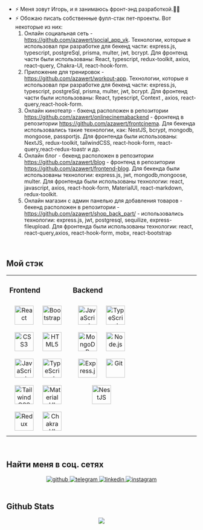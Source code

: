 - ⚡ Меня зовут Игорь, и я занимаюсь фронт-энд разработкой.👨‍💻
- ⚡ Обожаю писать собственные фулл-стак пет-проекты. Вот некоторые из них:
     1) Онлайн социальная сеть - https://github.com/azawert/social_app_vk. Технологии, которые я использовал при разработке для бекенд части: express.js, typescript, postgreSql, prisma, multer, jwt, bcrypt.           Для фронтенд части были использованы: React, typescript, redux-toolkit, axios, react-query, Chakra-UI, react-hook-form.
     2) Приложение для тренировок - https://github.com/azawert/workout-app. Технологии, которые я использовал при разработке для бекенд части: express.js, typescript, postgreSql, prisma, multer, jwt, bcrypt.
        Для фронтенд части были использованы: React, typescript, Context , axios, react-query,react-hook-form.
     3) Онлайн кинотеатр - бэкенд расположен в репозитории https://github.com/azawert/onlinecinemabackend - фронтенд в репозитории https://github.com/azawert/frontcinema. Для бекенда использовались такие технологии, как: NestJS, bcrypt, mongodb, mongoose, passportjs. Для фронтенда были использованы: NextJS, redux-toolkit, tailwindCSS, react-hook-form, react-query,react-redux-toastr и др.
     4) Онлайн блог - бекенд расположен в репозитории https://github.com/azawert/blog - фронтенд в репозитории https://github.com/azawert/frontend-blog. Для бекенда были использованы технологии: express.js, jwt, mongodb,mongoose, multer. Для фронтенда были использованы технологии: react, javascript, axios, react-hook-form, MaterialUI, react-markdown, redux-toolkit.
     5) Онлайн магазин с админ панелью для добавления товаров - бекенд расположен в репозитории - https://github.com/azawert/shop_back_part/ - использовались технологии: express.js, jwt, postgresql, sequilize, express-fileupload. Для фронтенда были использованы технологии: react, react-query,axios, react-hook-form, mobx, react-bootstrap
      

<br/>  


## Мой стэк 
<table><tr><td valign="top" width="33%">



### Frontend  
<div align="center">  
<a href="https://reactjs.org/" target="_blank"><img style="margin: 10px" src="https://profilinator.rishav.dev/skills-assets/react-original-wordmark.svg" alt="React" height="50" /></a>  
<a href="https://getbootstrap.com/docs/3.4/javascript/" target="_blank"><img style="margin: 10px" src="https://profilinator.rishav.dev/skills-assets/bootstrap-plain.svg" alt="Bootstrap" height="50" /></a>  
<a href="https://www.w3schools.com/css/" target="_blank"><img style="margin: 10px" src="https://profilinator.rishav.dev/skills-assets/css3-original-wordmark.svg" alt="CSS3" height="50" /></a>  
<a href="https://en.wikipedia.org/wiki/HTML5" target="_blank"><img style="margin: 10px" src="https://profilinator.rishav.dev/skills-assets/html5-original-wordmark.svg" alt="HTML5" height="50" /></a>  
<a href="https://www.javascript.com/" target="_blank"><img style="margin: 10px" src="https://profilinator.rishav.dev/skills-assets/javascript-original.svg" alt="JavaScript" height="50" /></a>  
<a href="https://www.typescriptlang.org/" target="_blank"><img style="margin: 10px" src="https://profilinator.rishav.dev/skills-assets/typescript-original.svg" alt="TypeScript" height="50" /></a>  
<a href="https://www.tailwindcss.com/" target="_blank"><img style="margin: 10px" src="https://profilinator.rishav.dev/skills-assets/tailwindcss.svg" alt="Tailwind CSS" height="50" /></a>  
<a href="https://mui.com/" target="_blank"><img style="margin: 10px" src="https://profilinator.rishav.dev/skills-assets/mui.png" alt="Material UI" height="50" /></a>  
<a href="https://redux.js.org/" target="_blank"><img style="margin: 10px" src="https://profilinator.rishav.dev/skills-assets/redux-original.svg" alt="Redux" height="50" /></a>  
<a href="https://chakra-ui.com/" target="_blank"><img style="margin: 10px" src="https://profilinator.rishav.dev/skills-assets/chakraui.png" alt="Chakra UI" height="50" /></a>  
</div>

</td><td valign="top" width="33%">



### Backend  
<div align="center">  
<a href="https://www.javascript.com/" target="_blank"><img style="margin: 10px" src="https://profilinator.rishav.dev/skills-assets/javascript-original.svg" alt="JavaScript" height="50" /></a>  
<a href="https://www.typescriptlang.org/" target="_blank"><img style="margin: 10px" src="https://profilinator.rishav.dev/skills-assets/typescript-original.svg" alt="TypeScript" height="50" /></a>  
<a href="https://www.mongodb.com/" target="_blank"><img style="margin: 10px" src="https://profilinator.rishav.dev/skills-assets/mongodb-original-wordmark.svg" alt="MongoDB" height="50" /></a>  
<a href="https://nodejs.org/" target="_blank"><img style="margin: 10px" src="https://profilinator.rishav.dev/skills-assets/nodejs-original-wordmark.svg" alt="Node.js" height="50" /></a>  
<a href="https://expressjs.com/" target="_blank"><img style="margin: 10px" src="https://profilinator.rishav.dev/skills-assets/express-original-wordmark.svg" alt="Express.js" height="50" /></a>  
<a href="https://github.com/" target="_blank"><img style="margin: 10px" src="https://profilinator.rishav.dev/skills-assets/git-scm-icon.svg" alt="Git" height="50" /></a>  
<a href="https://nestjs.com/" target="_blank"><img style="margin: 10px" src="https://profilinator.rishav.dev/skills-assets/nestjs.svg" alt="NestJS" height="50" /></a>  
</div>

</td><td valign="top" width="33%">



</td></tr></table>  

<br/>  


## Найти меня в соц. сетях
<div align="center">
<a href="https://github.com/azawert" target="_blank">
<img src=https://img.shields.io/badge/github-%2324292e.svg?&style=for-the-badge&logo=github&logoColor=white alt=github style="margin-bottom: 5px;" />
</a>

<a href="https://t.me/azawert1337" target="_blank">
  <img src=https://upload.wikimedia.org/wikipedia/commons/thumb/8/82/Telegram_logo.svg/2048px-Telegram_logo.svg.png alt=telegram style="margin-bottom: 5px;" />
</a>
<a href="https://www.linkedin.com/in/igor-badurkin-395353253/" target="_blank">
<img src=https://img.shields.io/badge/linkedin-%231E77B5.svg?&style=for-the-badge&logo=linkedin&logoColor=white alt=linkedin style="margin-bottom: 5px;" />
</a>
<a href="https://instagram.com/azawerthegamer" target="_blank">
<img src=https://img.shields.io/badge/instagram-%23000000.svg?&style=for-the-badge&logo=instagram&logoColor=white alt=instagram style="margin-bottom: 5px;" />
</a>  
</div>  
  

<br/>  


## Github Stats  
<div align="center"><img src="https://github-readme-stats.vercel.app/api/top-langs/?username=azawert&layout=pie" align="center" /></div>  

<br/>  

